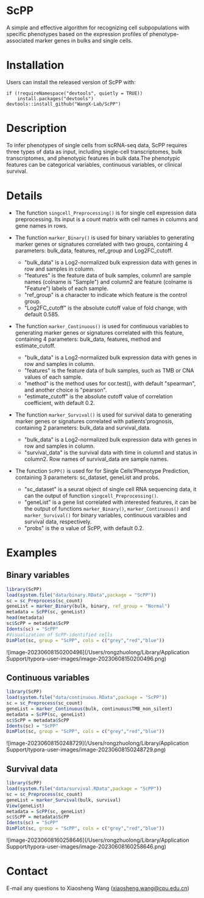 # ScPP

A simple and effective algorithm for recognizing cell subpopulations with specific phenotypes based on the expression profiles of phenotype-associated marker genes in bulks and single cells.

# Installation

Users can install the released version of ScPP with:

```
if (!requireNamespace("devtools", quietly = TRUE))
    install.packages("devtools")
devtools::install_github("WangX-Lab/ScPP")
```

# Description

To infer phenotypes of single cells from scRNA-seq data, ScPP requires three types of data as input, including single-cell transcriptomes, bulk transcriptomes, and phenotypic features in bulk data.The phenotypic features can be categorical variables, continuous variables, or clinical survival.

# Details

+ The function `singcell_Preprocessing()` is for single cell expression data preprocessing. Its input is a count matrix with cell names in columns and gene names in rows.

+ The function `marker_Binary()` is used for binary variables to generating marker genes or signatures correlated with two groups, containing 4 parameters: bulk_data, features, ref_group and Log2FC_cutoff.
  + "bulk_data" is a Log2-normalized bulk expression data with genes in row and samples in column.
  + "features" is the feature data of bulk samples, column1 are sample names (colname is "Sample") and column2 are feature (colname is "Feature") labels of each sample.
  + "ref_group" is a character to indicate which feature is the control group.
  + "Log2FC_cutoff" is the absolute cutoff value of fold change, with default 0.585.

+ The function `marker_Continuous()` is used for continuous variables to generating marker genes or signatures correlated with this feature, containing 4 parameters: bulk_data, features, method and estimate_cutoff.
  + "bulk_data" is a Log2-normalized bulk expression data with genes in row and samples in column.
  + "features" is the feature data of bulk samples, such as TMB or CNA values of each sample.
  + "method" is the method uses for cor.test(), with default "spearman", and another choice is "pearson".
  + "estimate_cutoff" is the absolute cutoff value of correlation coefficient, with default 0.2.

+ The function `marker_Survival()` is used for survival data to generating marker genes or signatures correlated with patients'prognosis, containing 2 parameters: bulk_data and survival_data.
  + "bulk_data" is a Log2-normalized bulk expression data with genes in row and samples in column.
  + "survival_data" is the survival data with time in column1 and status in column2. Row names of survival_data are sample names.

+ The function `ScPP()` is used for  for Single Cells’Phenotype Prediction,  containing 3 parameters: sc_dataset, geneList and probs.
  + "sc_dataset" is a seurat object of single cell RNA sequencing data, it can the output of function `singcell_Preprocessing()`.
  + "geneList" is a gene list correlated with interested features, it can be the output of functions `marker_Binary()`, `marker_Continuous()` and `marker_Survival()` for binary variables, continuous varaibles and survival data, respectively.
  + "probs" is the α value of ScPP, with default 0.2.

# Examples

## **Binary variables**

```R
library(ScPP)
load(system.file("data/binary.RData",package = "ScPP"))
sc = sc_Preprocess(sc_count)
geneList = marker_Binary(bulk, binary, ref_group = "Normal")
metadata = ScPP(sc, geneList)
head(metadata)
sc$ScPP = metadata$ScPP
Idents(sc) = "ScPP"
#Visualization of ScPP-identified cells
DimPlot(sc, group = "ScPP", cols = c("grey","red","blue"))
```

![image-20230608150200496](/Users/rongzhuolong/Library/Application Support/typora-user-images/image-20230608150200496.png)



## **Continuous variables**

```R
library(ScPP)
load(system.file("data/continuous.RData",package = "ScPP"))
sc = sc_Preprocess(sc_count)
geneList = marker_Continuous(bulk, continuous$TMB_non_silent)
metadata = ScPP(sc, geneList)
sc$ScPP = metadata$ScPP
Idents(sc) = "ScPP"
DimPlot(sc, group = "ScPP", cols = c("grey","red","blue"))
```

![image-20230608150248729](/Users/rongzhuolong/Library/Application Support/typora-user-images/image-20230608150248729.png)



## **Survival data**

```R
library(ScPP)
load(system.file("data/survival.RData",package = "ScPP"))
sc = sc_Preprocess(sc_count)
geneList = marker_Survival(bulk, survival)
View(geneList)
metadata = ScPP(sc, geneList)
sc$ScPP = metadata$ScPP
Idents(sc) = "ScPP"
DimPlot(sc, group = "ScPP", cols = c("grey","red","blue"))
```

![image-20230608160258646](/Users/rongzhuolong/Library/Application Support/typora-user-images/image-20230608160258646.png)

# Contact

E-mail any questions to Xiaosheng Wang (xiaosheng.wang@cpu.edu.cn)
